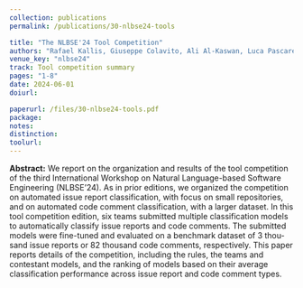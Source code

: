 ```yaml
---
collection: publications
permalink: /publications/30-nlbse24-tools

title: "The NLBSE'24 Tool Competition"
authors: "Rafael Kallis, Giuseppe Colavito, Ali Al-Kaswan, Luca Pascarella, **Oscar Chaparro**, and Pooja Rani"
venue_key: "nlbse24"
track: Tool competition summary
pages: "1-8"
date: 2024-06-01
doiurl: 

paperurl: /files/30-nlbse24-tools.pdf
package: 
notes: 
distinction: 
toolurl: 
---
```


**Abstract:** We report on the organization and results of the tool competition of the third International Workshop on Natural Language-based Software Engineering (NLBSE’24). As in prior editions, we organized the competition on automated issue report classification, with focus on small repositories, and on automated code comment classification, with a larger dataset. In this tool competition edition, six teams submitted multiple classification models to automatically classify issue reports and code comments. The submitted models were fine-tuned and evaluated on a benchmark dataset of 3 thou- sand issue reports or 82 thousand code comments, respectively. This paper reports details of the competition, including the rules, the teams and contestant models, and the ranking of models based on their average classification performance across issue report and code comment types.